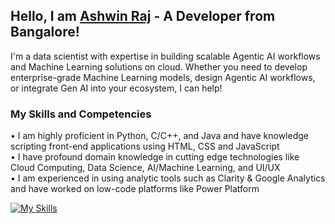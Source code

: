 ## Hello, I am [Ashwin Raj](https://linkedin.com/in/thisisashwinraj/) - A Developer from Bangalore!

I'm a data scientist with expertise in building scalable Agentic AI workflows and Machine Learning solutions on cloud. Whether you need to develop enterprise-grade Machine Learning models, design Agentic AI workflows, or integrate Gen AI into your ecosystem, I can help!

### My Skills and Competencies
• I am highly proficient in Python, C/C++, and Java and have knowledge scripting front-end applications using HTML, CSS and JavaScript
<br>
• I have profound domain knowledge in cutting edge technologies like Cloud Computing, Data Science, AI/Machine Learning, and UI/UX
<br>
• I am experienced in using analytic tools such as Clarity & Google Analytics and have worked on low-code platforms like Power Platform

[![My Skills](https://skillicons.dev/icons?i=py,c,java,cpp,tensorflow,html,mysql,arduino,gcp,heroku,azure,bots,firebase,git,figma)](https://www.linkedin.com/in/thisisashwinraj/)
